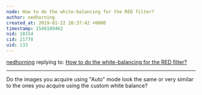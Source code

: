 ```yaml
---
node: How to do the white-balancing for the RED filter?
author: nedhorning
created_at: 2019-01-22 20:37:42 +0000
timestamp: 1548189462
nid: 18154
cid: 21778
uid: 133
---
```




[nedhorning](../profile/nedhorning) replying to: [How to do the white-balancing for the RED filter?](../notes/cagiva/01-21-2019/how-to-do-the-white-balancing-for-the-red-filter)

----
Do the images you acquire using "Auto" mode look the same or very similar to the ones you acquire using the custom white balance?